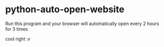# python-auto-open-website

Run this program and your browser will automatically
open every 2 hours for 3 times

cool right :v
